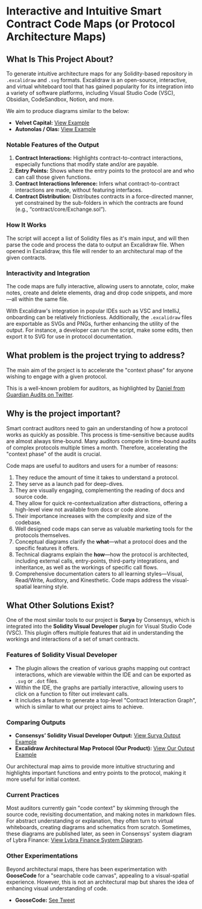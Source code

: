 # Interactive and Intuitive Smart Contract Code Maps (or Protocol Architecture Maps)

## What Is This Project About?

To generate intuitive architecture maps for any Solidity-based repository in `.excalidraw` and `.svg` formats. Excalidraw is an open-source, interactive, and virtual whiteboard tool that has gained popularity for its integration into a variety of software platforms, including Visual Studio Code (VSC), Obsidian, CodeSandbox, Notion, and more.

We aim to produce diagrams similar to the below:

- **Velvet Capital:** [View Example](https://github.com/cryptoTozer/smart-contract-code-maps/blob/main/examples/velvet-capital.png)
- **Autonolas / Olas:** [View Example](https://github.com/code-423n4/2023-12-autonolas/blob/main/registries/docs/On-chain_architecture_v6.png)

### Notable Features of the Output

1. **Contract Interactions:** Highlights contract-to-contract interactions, especially functions that modify state and/or are payable.
2. **Entry Points:** Shows where the entry points to the protocol are and who can call those given functions.
3. **Contract Interactions Inference:** Infers what contract-to-contract interactions are made, without featuring interfaces.
4. **Contract Distribution:** Distributes contracts in a force-directed manner, yet constrained by the sub-folders in which the contracts are found (e.g., “contract/core/Exchange.sol”).

### How It Works

The script will accept a list of Solidity files as it's main input, and will then parse the code and process the data to output an Excalidraw file. When opened in Excalidraw, this file will render to an architectural map of the given contracts.

### Interactivity and Integration

The code maps are fully interactive, allowing users to annotate, color, make notes, create and delete elements, drag and drop code snippets, and more—all within the same file.

With Excalidraw's integration in popular IDEs such as VSC and IntelliJ, onboarding can be relatively frictionless. Additionally, the `.excalidraw` files are exportable as SVGs and PNGs, further enhancing the utility of the output. For instance, a developer can run the script, make some edits, then export it to SVG for use in protocol documentation.

## What problem is the project trying to address?

The main aim of the project is to accelerate the "context phase" for anyone wishing to engage with a given protocol.

This is a well-known problem for auditors, as highlighted by [Daniel from Guardian Audits on Twitter](https://twitter.com/dannygfromnyc/status/1751652011844513979).

## Why is the project important?

Smart contract auditors need to gain an understanding of how a protocol works as quickly as possible. This process is time-sensitive because audits are almost always time-bound. Many auditors compete in time-bound audits of complex protocols multiple times a month. Therefore, accelerating the "context phase" of the audit is crucial.

Code maps are useful to auditors and users for a number of reasons:

1. They reduce the amount of time it takes to understand a protocol.
2. They serve as a launch pad for deep-dives.
3. They are visually engaging, complementing the reading of docs and source code.
4. They allow for quick re-contextualization after distractions, offering a high-level view not available from docs or code alone.
5. Their importance increases with the complexity and size of the codebase.
6. Well designed code maps can serve as valuable marketing tools for the protocols themselves.
7. Conceptual diagrams clarify the **what**—what a protocol does and the specific features it offers.
8. Technical diagrams explain the **how**—how the protocol is architected, including external calls, entry-points, third-party integrations, and inheritance, as well as the workings of specific call flows.
9. Comprehensive documentation caters to all learning styles—Visual, Read/Write, Auditory, and Kinesthetic. Code maps address the visual-spatial learning style.

## What Other Solutions Exist?

One of the most similar tools to our project is **Surya** by Consensys, which is integrated into the **Solidity Visual Developer** plugin for Visual Studio Code (VSC). This plugin offers multiple features that aid in understanding the workings and interactions of a set of smart contracts.

### Features of Solidity Visual Developer

- The plugin allows the creation of various graphs mapping out contract interactions, which are viewable within the IDE and can be exported as `.svg` or `.dot` files.
- Within the IDE, the graphs are partially interactive, allowing users to click on a function to filter out irrelevant calls.
- It includes a feature to generate a top-level "Contract Interaction Graph", which is similar to what our project aims to achieve.

### Comparing Outputs

- **Consensys’ Solidity Visual Developer Output:** [View Surya Output Example](https://github.com/cryptoTozer/smart-contract-code-maps/blob/main/examples/velvet-capital-surya.png)
- **Excalidraw Architectural Map Protocol (Our Product):** [View Our Output Example](https://github.com/cryptoTozer/smart-contract-code-maps/blob/main/examples/velvet-capital.png)

Our architectural map aims to provide more intuitive structuring and highlights important functions and entry points to the protocol, making it more useful for initial context.

### Current Practices

Most auditors currently gain "code context" by skimming through the source code, revisiting documentation, and making notes in markdown files. For abstract understanding or explanation, they often turn to virtual whiteboards, creating diagrams and schematics from scratch. Sometimes, these diagrams are published later, as seen in Consensys' system diagram of Lybra Finance: [View Lybra Finance System Diagram](https://consensys.io/diligence/audits/2023/08/lybra-finance/#system-diagram).

### Other Experimentations

Beyond architectural maps, there has been experimentation with **GooseCode** for a "searchable code canvas", appealing to a visual-spatial experience. However, this is not an architectural map but shares the idea of enhancing visual understanding of code.

- **GooseCode:** [See Tweet](https://twitter.com/bytes032/status/1754520847593636091)
